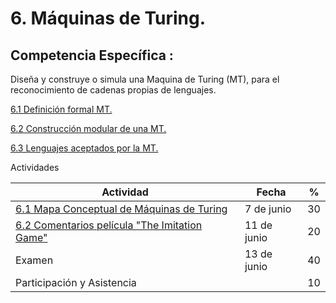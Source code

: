 # 6. Máquinas de Turing.

## Competencia Específica :

Diseña y construye o simula una Maquina de Turing (MT), para el reconocimiento de cadenas propias de lenguajes.

[6.1 Definición formal MT.](tema6/6_1.md)

[6.2 Construcción modular de una MT.](tema6/6_2.md)

[6.3 Lenguajes aceptados por la MT.](tema6/6_3.md)

Actividades

| Actividad                   | Fecha | %  |
| --------------------------- | ----- | -- |
| [6.1 Mapa Conceptual de Máquinas de Turing](https://github.com/RodolfoBaume/LenguajesAutomatas/issues/16)| 7 de junio |  30  |
| [6.2 Comentarios película "The Imitation Game"](https://github.com/RodolfoBaume/LenguajesAutomatas/issues/17) | 11 de junio | 20 |
| Examen                      | 13 de junio | 40 |
| Participación y Asistencia |       | 10 |
